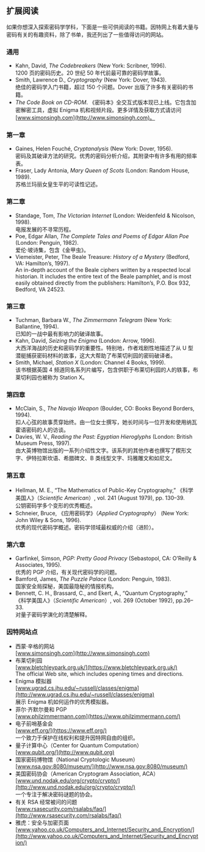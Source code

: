 ## 扩展阅读

如果你想深入探索密码学学科，下面是一些可供阅读的书籍。因特网上有着大量与密码有关的有趣资料，除了书单，我还列出了一些值得访问的网站。

### 通用
- Kahn, David, *The Codebreakers* (New York: Scribner, 1996). <br>
  1200 页的密码历史。20 世纪 50 年代前最可靠的密码学故事。
- Smith, Lawrence D., *Cryptography* (New York: Dover, 1943). <br>
  绝佳的密码学入门书籍，超过 150 个问题。Dover 出版了许多有关密码的书籍。
- *The Code Book on CD-ROM*. 《密码本》全交互式版本现已上线。它包含加密解密工具，虚拟 Enigma 机和视频片段。更多详情及获取方式请访问 [www.simonsingh.com](http://www.simonsingh.com)。

### 第一章
- Gaines, Helen Fouché, *Cryptanalysis* (New York: Dover, 1956). <br>
  密码及其破译方法的研究。优秀的密码分析介绍，其附录中有许多有用的频率表。
- Fraser, Lady Antonia, *Mary Queen of Scots* (London: Random House, 1989). <br>
  苏格兰玛丽女皇生平的可读性记述。

### 第二章
- Standage, Tom, *The Victorian Internet* (London: Weidenfeld & Nicolson, 1998). <br>
  电报发展的不寻常历程。
- Poe, Edgar Allan, *The Complete Tales and Poems of Edgar Allan Poe* (London: Penguin, 1982). <br>
  爱伦·坡诗集，包含《金甲虫》。
- Viemeister, Peter, The Beale Treasure: *History of a Mystery* (Bedford, VA: Hamilton’s, 1997). <br>
  An in-depth account of the Beale ciphers written by a respected local historian. It includes the entire text of the Beale pamphlet, and is most easily obtained directly from the publishers: Hamilton’s, P.O. Box 932, Bedford, VA 24523.

### 第三章
- Tuchman, Barbara W., *The Zimmermann Telegram* (New York: Ballantine, 1994). <br>
  已知的一战中最有影响力的破译故事。
- Kahn, David, *Seizing the Enigma* (London: Arrow, 1996). <br>
  大西洋海战的历史和密码学的重要性。特别地，作者戏剧性地描述了从 U 型潜艇捕获密码材料的故事，这大大帮助了布莱切利园的密码破译者。
- Smith, Michael, *Station X* (London: Channel 4 Books, 1999). <br>
  该书根据英国 4 频道同名系列片编写，包含供职于布莱切利园的人的轶事，布莱切利园也被称为 Station X。

### 第四章
- McClain, S., *The Navajo Weapon* (Boulder, CO: Books Beyond Borders, 1994). <br>
  扣人心弦的故事贯穿始终。由一位女士撰写，她长时间与一位开发和使用纳瓦霍语密码的人的访谈。
- Davies, W. V., *Reading the Past: Egyptian Hieroglyphs* (London: British Museum Press, 1997). <br>
  由大英博物馆出版的一系列介绍性文字。该系列的其他作者也撰写了楔形文字、伊特拉斯坎语、希腊碑文、B 类线型文字、玛雅雕文和如尼文。

### 第五章
- Hellman, M. E., “The Mathematics of Public-Key Cryptography,” 《科学美国人》（*Scientific American*）, vol. 241 (August 1979), pp. 130–39. <br>
  公钥密码学多个变形的优秀概述。
- Schneier, Bruce, 《应用密码学》（*Applied Cryptography*） (New York: John Wiley & Sons, 1996). <br>
  优秀的现代密码学概述。密码学领域最权威的介绍（进阶）。

### 第六章
- Garfinkel, Simson, *PGP: Pretty Good Privacy* (Sebastopol, CA: O’Reilly & Associates, 1995). <br>
  优秀的 PGP 介绍，有关现代密码学的问题。
- Bamford, James, *The Puzzle Palace* (London: Penguin, 1983). <br>
  国家安全局探秘，美国最隐秘的情报机构。
- Bennett, C. H., Brassard, C., and Ekert, A., “Quantum Cryptography,” 《科学美国人》（*Scientific American*）, vol. 269 (October 1992), pp.26–33. <br>
  对量子密码学演化的清楚解释。

### 因特网站点
- 西蒙·辛格的网站 <br>
  [www.simonsingh.com](http://www.simonsingh.com)
- 布莱切利园 <br>
  [www.bletchleypark.org.uk/](https://www.bletchleypark.org.uk/) <br>
  The official Web site, which includes opening times and directions.
- Enigma 模拟器 <br>
  [www.ugrad.cs.jhu.edu/~russell/classes/enigma](http://www.ugrad.cs.jhu.edu/~russell/classes/enigma) <br>
  展示 Enigma 机如何运作的优秀模拟器。
- 菲尔·齐默尔曼和 PGP <br>
  [www.philzimmermann.com](https://www.philzimmermann.com/)
- 电子前哨基金会 <br>
  [www.eff.org/](https://www.eff.org/) <br>
  一个致力于保护在线权利和提升因特网自由的组织。
- 量子计算中心（Center for Quantum Computation） <br>
  [www.qubit.org/](http://www.qubit.org)
- 国家密码博物馆（National Cryptologic Museum） <br>
  [www.nsa.gov:8080/museum/](http://www.nsa.gov:8080/museum/)
- 美国密码协会（American Cryptogram Association, ACA） <br>
  [www.und.nodak.edu/org/crypto/crypto/](http://www.und.nodak.edu/org/crypto/crypto/) <br>
  一个专注于解决密码谜题的协会。
- 有关 RSA 经常被问的问题 <br>
  [www.rsasecurity.com/rsalabs/faq/](http://www.rsasecurity.com/rsalabs/faq/)
- 雅虎：安全与加密页面 <br>
  [www.yahoo.co.uk/Computers_and_Internet/Security_and_Encryption/](http://www.yahoo.co.uk/Computers_and_Internet/Security_and_Encryption/)